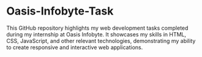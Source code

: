 # Oasis-Infobyte-Task
This GitHub repository highlights my web development tasks completed during my internship at Oasis Infobyte. It showcases my skills in HTML, CSS, JavaScript, and other relevant technologies, demonstrating my ability to create responsive and interactive web applications.
